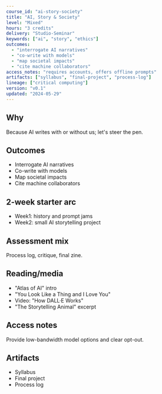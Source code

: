 ```yaml
---
course_id: "ai-story-society"
title: "AI, Story & Society"
level: "Mixed"
hours: "3 credits"
delivery: "Studio-Seminar"
keywords: ["ai", "story", "ethics"]
outcomes:
  - "interrogate AI narratives"
  - "co-write with models"
  - "map societal impacts"
  - "cite machine collaborators"
access_notes: "requires accounts, offers offline prompts"
artifacts: ["syllabus", "final-project", "process-log"]
lineage: ["critical computing"]
version: "v0.1"
updated: "2024-05-29"
---
```


## Why
Because AI writes with or without us; let's steer the pen.

## Outcomes
- Interrogate AI narratives
- Co-write with models
- Map societal impacts
- Cite machine collaborators

## 2-week starter arc
- Week1: history and prompt jams
- Week2: small AI storytelling project

## Assessment mix
Process log, critique, final zine.

## Reading/media
- "Atlas of AI" intro
- "You Look Like a Thing and I Love You"
- Video: "How DALL·E Works"
- "The Storytelling Animal" excerpt

## Access notes
Provide low-bandwidth model options and clear opt-out.

## Artifacts
- Syllabus
- Final project
- Process log
